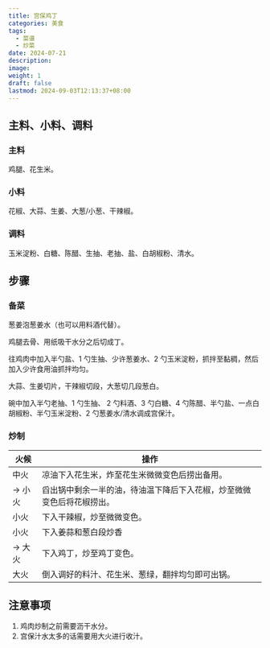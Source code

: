 ```yaml
---
title: 宫保鸡丁
categories: 美食
tags:
  - 菜谱
  - 炒菜
date: 2024-07-21
description: 
image: 
weight: 1
draft: false
lastmod: 2024-09-03T12:13:37+08:00
---
```

## 主料、小料、调料

### 主料

鸡腿、花生米。

### 小料

花椒、大蒜、生姜、大葱/小葱、干辣椒。

### 调料

玉米淀粉、白糖、陈醋、生抽、老抽、盐、白胡椒粉、清水。

## 步骤

### 备菜

葱姜泡葱姜水（也可以用料酒代替）。

鸡腿去骨、用纸吸干水分之后切成丁。

往鸡肉中加入半勺盐、1 勺生抽、少许葱姜水、2 勺玉米淀粉，抓拌至黏稠，然后加入少许食用油抓拌均匀。

大蒜、生姜切片，干辣椒切段，大葱切几段葱白。

碗中加入半勺老抽、1 勺生抽、 2 勺料酒、3 勺白糖、4 勺陈醋、半勺盐、一点白胡椒粉、半勺玉米淀粉、2 勺葱姜水/清水调成宫保汁。

### 炒制

| 火候    | 操作                                  |
| ----- | ----------------------------------- |
| 中火    | 凉油下入花生米，炸至花生米微微变色后捞出备用。             |
| -> 小火 | 舀出锅中剩余一半的油，待油温下降后下入花椒，炒至微微变色后将花椒捞出。 |
| 小火    | 下入干辣椒，炒至微微变色。                       |
| 小火    | 下入姜蒜和葱白段炒香                          |
| -> 大火 | 下入鸡丁，炒至鸡丁变色。                        |
| 大火    | 倒入调好的料汁、花生米、葱绿，翻拌均匀即可出锅。            |

## 注意事项

1. 鸡肉炒制之前需要沥干水分。
2. 宫保汁水太多的话需要用大火进行收汁。